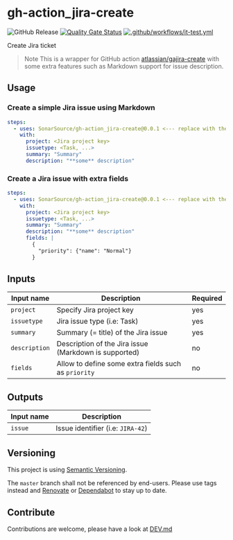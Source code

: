 # gh-action_jira-create

![GitHub Release](https://img.shields.io/github/v/release/SonarSource/gh-action_jira-create)
[![Quality Gate Status](https://sonarcloud.io/api/project_badges/measure?project=SonarSource_gh-action_jira-create&metric=alert_status)](https://sonarcloud.io/summary/new_code?id=SonarSource_gh-action_jira-create)
[![.github/workflows/it-test.yml](https://github.com/SonarSource/gh-action_jira-create/actions/workflows/it-test.yml/badge.svg)](https://github.com/SonarSource/gh-action_jira-create/actions/workflows/it-test.yml)

Create Jira ticket

> Note
> This is a wrapper for GitHub action [atlassian/gajira-create](https://github.com/atlassian/gajira-create?tab=readme-ov-file)
> with some extra features such as Markdown support for issue description.

## Usage

### Create a simple Jira issue using Markdown

```yaml
steps:
  - uses: SonarSource/gh-action_jira-create@0.0.1 <--- replace with the last tag
    with:
      project: <Jira project key>
      issuetype: <Task, ...>
      summary: "Summary"
      description: "**some** description"
```

### Create a Jira issue with extra fields

```yaml
steps:
  - uses: SonarSource/gh-action_jira-create@0.0.1 <--- replace with the last tag
    with:
      project: <Jira project key>
      issuetype: <Task, ...>
      summary: "Summary"
      description: "**some** description"
      fields: |
        {
          "priority": {"name": "Normal"}
        }
```

## Inputs

| Input name    | Description                                           | Required |
|---------------|-------------------------------------------------------|----------|
| `project`     | Specify Jira project key                              | yes      |
| `issuetype`   | Jira issue type (i.e: Task)                           | yes      |
| `summary`     | Summary (= title) of the Jira issue                   | yes      |
| `description` | Description of the Jira issue (Markdown is supported) | no       |
| `fields`      | Allow to define some extra fields such as `priority`  | no       |

## Outputs

| Input name    | Description                                           |
|---------------|-------------------------------------------------------|
| `issue`       | Issue identifier (i.e: `JIRA-42`)                     |

## Versioning

This project is using [Semantic Versioning](https://semver.org/).

The `master` branch shall not be referenced by end-users.
Please use tags instead and [Renovate](https://docs.renovatebot.com/) or
[Dependabot](https://docs.github.com/en/code-security/dependabot) to stay up to date.

## Contribute

Contributions are welcome, please have a look at [DEV.md](./DEV.md)
